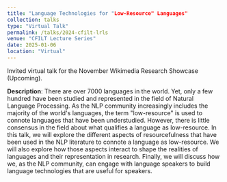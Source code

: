 ```yaml
---
title: "Language Technologies for "Low-Resource" Languages"
collection: talks
type: "Virtual Talk"
permalink: /talks/2024-cfilt-lrls
venue: "CFILT Lecture Series"
date: 2025-01-06
location: "Virtual"
---
```


Invited virtual talk for the November Wikimedia Research Showcase (Upcoming). 

**Description**: There are over 7000 languages in the world. Yet, only a few hundred have been studied and represented in the field of Natural Language Processing. As the NLP community increasingly includes the majority of the world's languages, the term "low-resource" is used to connote languages that have been understudied. However, there is little consensus in the field about what qualifies a language as low-resource. In this talk, we will explore the different aspects of resourcefulness that have been used in the NLP literature to connote a language as low-resource. We will also explore how those aspects interact to shape the realities of languages and their representation in research. Finally, we will discuss how we, as the NLP community, can engage with language speakers to build language technologies that are useful for speakers.

